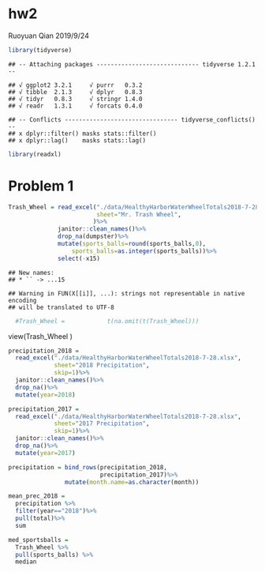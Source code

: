 hw2
================
Ruoyuan Qian
2019/9/24

``` r
library(tidyverse)
```

    ## -- Attaching packages ----------------------------- tidyverse 1.2.1 --

    ## √ ggplot2 3.2.1     √ purrr   0.3.2
    ## √ tibble  2.1.3     √ dplyr   0.8.3
    ## √ tidyr   0.8.3     √ stringr 1.4.0
    ## √ readr   1.3.1     √ forcats 0.4.0

    ## -- Conflicts -------------------------------- tidyverse_conflicts() --
    ## x dplyr::filter() masks stats::filter()
    ## x dplyr::lag()    masks stats::lag()

``` r
library(readxl)
```

# Problem 1

``` r
Trash_Wheel = read_excel("./data/HealthyHarborWaterWheelTotals2018-7-28.xlsx",
                         sheet="Mr. Trash Wheel",
                        )%>%
              janitor::clean_names()%>%
              drop_na(dumpster)%>%
              mutate(sports_balls=round(sports_balls,0),
                  sports_balls=as.integer(sports_balls))%>%
              select(-x15)
```

    ## New names:
    ## * `` -> ...15

    ## Warning in FUN(X[[i]], ...): strings not representable in native encoding
    ## will be translated to UTF-8

``` r
  #Trash_Wheel =            t(na.omit(t(Trash_Wheel)))
```

view(Trash\_Wheel )

``` r
precipitation_2018 = 
  read_excel("./data/HealthyHarborWaterWheelTotals2018-7-28.xlsx",
             sheet="2018 Precipitation",
             skip=1)%>%
  janitor::clean_names()%>%
  drop_na()%>%
  mutate(year=2018)

precipitation_2017 = 
  read_excel("./data/HealthyHarborWaterWheelTotals2018-7-28.xlsx",
             sheet="2017 Precipitation",
             skip=1)%>%
  janitor::clean_names()%>%
  drop_na()%>%
  mutate(year=2017)

precipitation = bind_rows(precipitation_2018,
                          precipitation_2017)%>%
                mutate(month.name=as.character(month))
```

``` r
mean_prec_2018 = 
  precipitation %>% 
  filter(year=="2018")%>%
  pull(total)%>%
  sum

med_sportsballs =
  Trash_Wheel %>%
  pull(sports_balls) %>%
  median
```

